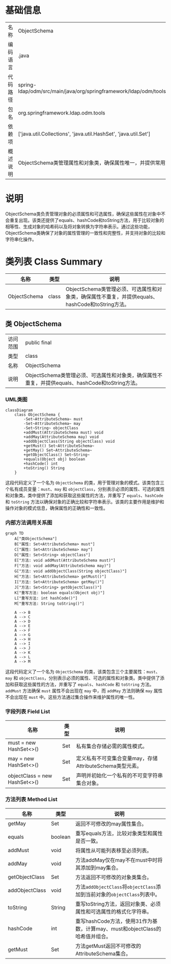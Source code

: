 # 基础信息

|      |      |
|------|------|
| 名称 | ObjectSchema |
| 编码语言 | .java |
| 代码路径 | spring-ldap/odm/src/main/java/org/springframework/ldap/odm/tools/ObjectSchema.java |
| 包名 | org.springframework.ldap.odm.tools |
| 依赖项 | ['java.util.Collections', 'java.util.HashSet', 'java.util.Set'] |
| 概述说明 | ObjectSchema类管理属性和对象类，确保属性唯一，并提供常用方法。 |

# 说明

ObjectSchema类负责管理对象的必须属性和可选属性，确保这些属性在对象中不会重复出现。该类还提供了equals、hashCode和toString方法，用于比较对象的相等性、生成对象的哈希码以及将对象转换为字符串表示。通过这些功能，ObjectSchema类确保了对象的属性管理的一致性和完整性，并支持对象的比较和字符串化操作。

# 类列表 Class Summary

| 名称   | 类型  | 说明 |
|-------|------|-------------|
| ObjectSchema | class | ObjectSchema类管理必须、可选属性和对象类，确保属性不重复，并提供equals、hashCode和toString方法。 |



## 类 ObjectSchema

|      |      |
|------|------|
| 访问范围 | public final |
| 类型 | class |
| 名称 | ObjectSchema |
| 说明 | ObjectSchema类管理必须、可选属性和对象类，确保属性不重复，并提供equals、hashCode和toString方法。 |


### UML类图

```mermaid
classDiagram
    class ObjectSchema {
        -Set~AttributeSchema~ must
        -Set~AttributeSchema~ may
        -Set~String~ objectClass
        +addMust(AttributeSchema must) void
        +addMay(AttributeSchema may) void
        +addObjectClass(String objectClass) void
        +getMust() Set~AttributeSchema~
        +getMay() Set~AttributeSchema~
        +getObjectClass() Set~String~
        +equals(Object obj) boolean
        +hashCode() int
        +toString() String
    }
```

这段代码定义了一个名为 `ObjectSchema` 的类，用于管理对象的模式。该类包含三个私有成员变量：`must`、`may` 和 `objectClass`，分别表示必须的属性、可选的属性和对象类。类中提供了添加和获取这些属性的方法，并重写了 `equals`、`hashCode` 和 `toString` 方法以确保对象的正确比较和字符串表示。该类的主要作用是维护和操作对象的模式信息，确保属性的正确性和一致性。


### 内部方法调用关系图

```mermaid
graph TD
    A["类ObjectSchema"]
    B["属性: Set<AttributeSchema> must"]
    C["属性: Set<AttributeSchema> may"]
    D["属性: Set<String> objectClass"]
    E["方法: void addMust(AttributeSchema must)"]
    F["方法: void addMay(AttributeSchema may)"]
    G["方法: void addObjectClass(String objectClass)"]
    H["方法: Set<AttributeSchema> getMust()"]
    I["方法: Set<AttributeSchema> getMay()"]
    J["方法: Set<String> getObjectClass()"]
    K["重写方法: boolean equals(Object obj)"]
    L["重写方法: int hashCode()"]
    M["重写方法: String toString()"]

    A --> B
    A --> C
    A --> D
    A --> E
    A --> F
    A --> G
    A --> H
    A --> I
    A --> J
    A --> K
    A --> L
    A --> M
```

这段代码定义了一个名为 `ObjectSchema` 的类，该类包含三个主要属性：`must`、`may` 和 `objectClass`，分别表示必须的属性、可选的属性和对象类。类中提供了添加和获取这些属性的方法，并重写了 `equals`、`hashCode` 和 `toString` 方法。`addMust` 方法确保 `must` 属性不会出现在 `may` 中，而 `addMay` 方法则确保 `may` 属性不会出现在 `must` 中。这些方法通过集合操作来维护属性的唯一性。

### 字段列表 Field List

| 名称  | 类型  | 说明 |
|-------|-------|------|
| must = new HashSet<>() | Set<AttributeSchema> | 私有集合存储必需的属性模式。 |
| may = new HashSet<>() | Set<AttributeSchema> | 定义私有不可变集合变量may，存储AttributeSchema类型元素。 |
| objectClass = new HashSet<>() | Set<String> | 声明并初始化一个私有的不可变字符串集合对象。 |

### 方法列表 Method List

| 名称  | 类型  | 说明 |
|-------|-------|------|
| getMay | Set<AttributeSchema> | 返回不可修改的may属性集合。 |
| equals | boolean | 重写equals方法，比较对象类型和属性是否一致。 |
| addMust | void | 将属性从可能列表移至必须列表。 |
| addMay | void | 方法addMay仅在may不在must中时将其添加到may集合。 |
| getObjectClass | Set<String> | 方法返回不可修改的对象类集合。 |
| addObjectClass | void | 方法`addObjectClass`将`objectClass`添加到当前对象的`objectClass`列表中。 |
| toString | String | 重写toString方法，返回对象类、必须属性和可选属性的格式化字符串。 |
| hashCode | int | 重写hashCode方法，使用31作为基数，计算may、must和objectClass的哈希值并组合。 |
| getMust | Set<AttributeSchema> | 方法getMust返回不可修改的AttributeSchema集合。 |




